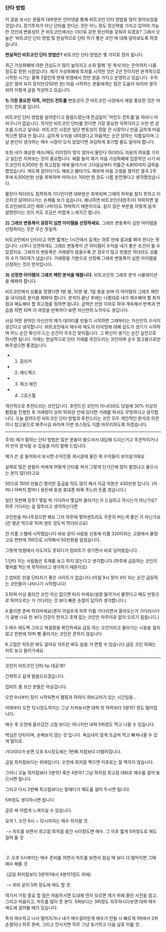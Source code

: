 ### 단타 방법


이 글을 보시는 분들의 대부분은 인터넷을 통해 비트코인 단타 방법을 많이 찾아보았을 것입니다. 장기투자가 아닌 단타를 한다는 것은 어느 정도 정신력을 가지고 있어야 가능한 것인데 변동성이 큰 비트코인에서는 더더욱 강한 정신력을 갖춰야 되겠죠? 그래서 오늘은 '비트코인 단타 방법 및 현실적으로 단타 하기 좋은 코인'에 대해 알아보도록 하겠습니다.

**현실적인 비트코인 단타 방법은?**
비트코인 단타 방법은 몇 가지로 정의 됩니다.

 최근 가상화폐에 대한 관심도가 많이 높아지고 소위 말해 '돈 복사'라는 은어까지 나올 정도로 핫한 시장입니다. 제가 가상화폐에 투자를 시작한 것은 2년 전이지만 본격적으로 시작한 시기는 올해 3월인데 현재 빗썸에서 천만 원을 가지고 운영하고 있습니다. 수익금은 얼마 되지 않지만(250만 원) 처음 시작하는 분들에게는 많은 도움이 되리라 생각되어 이렇게 글을 작성하고 있습니다.

**1) 가장 중요한 덕목, 마인드 컨트롤**
변동성이 큰 비트코인 시장에서 제일 중요한 것은 마인드 컨트롤 입니다.

 비트코인 단타 방법을 알려준다고 말씀드렸는데 뜬금없이 '마인드 컨트롤'을 하라니 어처구니가 없습니다. 하지만 비트코인 단타를 한다면 가장 중요한 덕목이라고 수만 번 강조를 드리고 싶네요. 비트코인 시장은 일단 변동성이 정말 큰 시장이니 만큼 급하게 마음먹으면 절대 안 됩니다. 급하게 수익을 내야겠다고 마음먹는 순간 망하는 지름길이며 그날 본인이 생각하는 매수 시장이 오지 않았다면 과감하게 포기할 줄도 알아야 합니다.

 또한 내가 예상한 매수/매도 타이밍이 맞지 않아서 물린다 하더라도 마음의 여유를 가지고 일단은 지켜보는 것이 중요합니다. 예를 들어 제가 처음 가상화폐에 입문하던 시기 비트코인이 6,500만 원 최고점일 때에 들어가서 그다음날부터 이틀간 4,800까지 급락을 했었습니다. 매도해 갈아타기도 해보고 물타기도 해보며 마음 고생을 했지만 결국 2주 후에 6,500만원 선을 회복하며 마이너스 100만 원 정도 나름 분전했다고 생각했었습니다.

 물린다 하더라도 침착하게 기다린다면 대부분은 회복되며 그때의 하락을 참지 못하고 이것저것 갈아타다가는 손해를 보기 쉽습니다. 왜냐하면 비트코인(대장주)이 하락하면 알트코인(비트코인 제외 나머지)도 하락하기 때문이지요. 쉽지 않은 부분을 이렇게 쉽게 설명한다는 것이 저도 조금은 어렵게 느껴지긴 합니다.

**2) 그래프 변동폭이 굉장히 심한 아이템을 선정하세요.**
그래프 변동폭이 심한 아이템을 선정하라는 것은 무슨 뜻일까.

 비트코인에서 단타라고 하면 짧게는 1시간에서 길게는 하루 만에 결과를 봐야 한다는 뜻입니다. 너무나 당연하게도 그래프 변동폭이 큰 아이템이 수익을 내기 좋은 조건이 될 수 있겠지요. 그래프의 변동폭은 거래량이 많을수록 큰 경우가 많고 빗썸만 하더라도 상품의 수가 150개가 넘습니다. 거래량을 기본으로 선정해 그래프 변동폭이 심한 아이템을 선정하는 것이 먼저입니다.


**3) 선정한 아이템의 그래프 패턴 분석을 해봅니다.**
비트코인의 그래프 분석 시뮬레이션을 해봐야 합니다.

 비트코인에서 상품을 정했다면 1분 봉, 10분 봉, 1일 봉을 보며 이 아이템의 그래프 패턴을 내식대로 분석을 해봐야 합니다. 분석이 끝난 후에는 나름대로 내가 매수해야 할 최저점과 매도해야 할 최고점을 정하면 됩니다. 금액은 만원 이하로 하여 계속해서 반복과 연습을 하면 되며 이 과정을 반복하다 보면 자신만의 노하우도 생깁니다.

 사실 어떤 분야던 자신만의 메가 데이터를 만들기 시작하면 그때부터는 자신만의 수식이 생긴다고 생각합니다. 비트코인에서 매수와 매도의 타이밍에 대해 감도가 생기기 시작하며 어느 순간 확신이 드는 순간이 무조건 찾아옵니다. 그 확신이 생기는 순간 실전으로 하시면 됩니다. 아래는 현실적으로 단타 거래를 추천드리는 코인이며 순수 참고용으로만 봐주셨으면 좋겠습니다.

- 1) 질리카
- 2) 애드엑스
- 3) 쿼크 체인
- 4) 그로스톨

 개인적으로 추천드리는 코인입니다. 추천드린 코인이 아니더라도 당일에 30% 이상의 펌핑을 진행한 후 거래량이 상위 10위권 안에 있다면 거래를 하셔도 무방하다고 생각합니다. 오늘 알려드린 비트코인 단타 방법과 추천드리는 코인 모두 개인적인 분석과 의견이니 참고용으로 봐주시길 바라며 이번 포스팅도 이쯤 마무리하도록 하겠습니다.

---
주의) 제가 말하는 단타 방법은 많은 분들이 물으셔서 대답해 드리는거고 주관적이거나 저 만의 방식일 수 있음을 미리 말해 드립니다.

제가 쓴 글 들어와서 보시면 수익인증 게시글에 올린 제 수익들이 보이실거에요

실제로 많은 분들이 저에게 어떻게 단타를 쳐서 그렇게 단기간에 많이 벌었냐고 물으시는 분이 많더라고요

50으로 1500 만들긴 했지만 출금을 하도 많이 해서 지금 자본은 430만원 입니다. (어머니 아버지 할머니 용돈에 동생 휴대폰 바꿔 주느라 돈좀 썼습니다.)

일단 첫번째 장투? 몇일 씩 기다려서 몇십퍼 올라가는거 드실려고 하시는거 아닌가요? 하루 기다리는 걸 장투라고 생각하신다면

코인판을 떠나주셨으면 해요 그저 하루에 몇퍼센트라도 꾸준히 버는게 좋은 거 아닌가요 (전 평균 적으로 10퍼 센트 정도씩 먹더라고요)

전 리플 스웰때 시작했습니다 바보 같이 사람들 선동에 리플 320이라는 고점에서 물렸고요 한번에 100으로 시작해서 50만원을 잃었습니다.

그렇게 빗썸에서 이도저도 못되다가 업비트가 생기면서 바로 넘어왔습니다.

1.단타 치는 사람들은 호재를 보고 하지 않는다고 생각합니다.(하루에 급등하는 코인의 몇퍼를 먹는게 목적이라고 생각하기 때문이죠)

2.업비트 만큼 단타치기 좋은 사이트가 없습니다.(아침 9시 장이 0이 되는 순간 급등하는 코인들이 나타나기 시작합니다)

3.10퍼 이상 올라간 코인 자신 없으면 타지 마세요(설령 들어가서 물렷다고 해도 반동으로 튀어오르는 거 기다리는 것 보다 빠른 손절이 답이라 생각합니다.)

4.물리면 존버 하지마세요(괜히 어설프게 하루 이틀 기다리면서 올라오는거 기다리시다가 골병 나요 돈 보다 건강이 먼저고 호재 없는 코인은 아무이유 없이 오르기 힘듭니다.)

5.매수 매도벽 그리고 체결량을 확인하세요 급등 하는  코인이라고 올라가는 시동을 걸지 않고 한번에 10퍼 빵 올라가는 코인은 흔하지 않습니다

6.고점은 차트만 봐도 알아요 차트만 봐도 잃을 거 면할 수 있습니다 급등 코인 외에는 차트 보고 들어가세요



---

코린이 비트코인 단타 tip 대공개!!

간략하고 쉽게 말씀드리겠습니다. 



업비트 좀 보신 분들은 아실겁니다.  

오전 9시부터 장이 시작되면서 폄핑과 하락이 희비교차가 있는 시간임을...



이때부터 오전 12시정도까지는 그냥 지켜보시면 대략 첫 하락보다 3분의1 정도 떨어집니다. 

매수 후  오전에 올라갔던 고점 보다는 아니지만  대략 5퍼정도 먹고 나올 수 있습니다.



핵심은 단타이며, 손해보지 않는 것 입니다.  욕심내지 않게 조금씩 먹고 빠져나올 수 있게 말이죠.

기다리다가 보면  오후 6시정도에는 1번째 저점보다 더떨어집니다. 



금일 최저점보다는 위에입니다. 오전에 최저점 찍으면  이후로는 잘 찍히지 않습니다.

그러니 오늘 최저점보다 3분의1 혹은 4분의1 그날 최저점 최고점 대비로 매수를 걸어 놓으시면 됩니다.

그리고 다시 2번째 최고점보다는 밑에다가 매도를 걸어 두시면 됩니다.

5퍼정도 생각하시면 됩니다.



글로 써 어렵게 느껴지실 수 있습니다.



요약 1. 오전 9시 ~ 12시까지는 매수 하지말 것.

​         -> 차트를 보면서 최고점 최저점 중간 사이정도면 매수. 그 이후 짧게 5퍼정도로 매도 걸어 둘 것

​       

​       2.  오후 5시부터는 매수 준비를 하면서 차트를 보면서 점심 때 보다 더 떨어지면 그때 매수 해둘 것            

​           (금일 최저점보다 3분의1에서 4분의1정도 위에)  

​      -> 위와 같이 5퍼 정도에 매도 할 것. 



여기서 가장 중요 할 점은 처음하시면 도대체 먼지 모르면 제가 위에 올린 사진을 참고, 그리고 처음이고, 차트를 많이 못 본다. 5퍼보다는 3퍼정도 자주하시다보면 대략 매수 매도에 걸어둘 때가 있습니다. 



특히 매수하고 나서 떨어지거나 내가 매수걸어둔게 매수가 안될 시 빠르게 1퍼에서 2퍼 손절이나 하루 존버, 그리고 안사지면 하루 그냥 포기하고 다음 날로 미룰 것.
